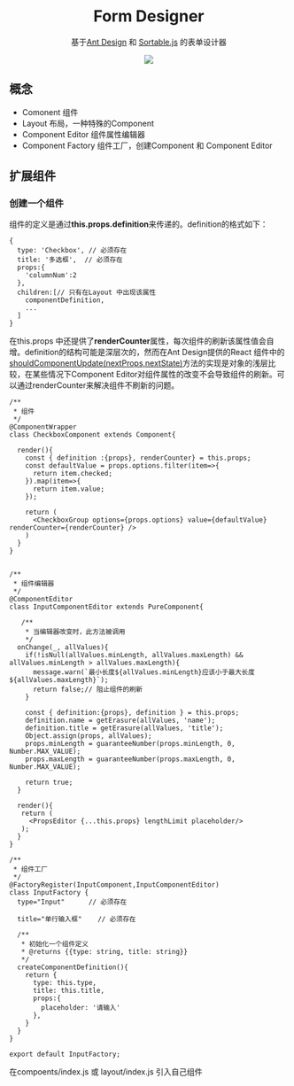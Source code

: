 
<h1 align="center">Form Designer</h1>

<div align="center">

基于<a href="https://ant.design/" target="_blank" rel="noopener noreferrer">Ant Design</a> 和 <a href="http://sortablejs.github.io/Sortable/" target="_blank" rel="noopener noreferrer">Sortable.js</a> 的表单设计器

![](https://github.com/lumengwei/form-designer/blob/master/preview.png)

</div>


## 概念
- Comonent 组件
- Layout 布局，一种特殊的Component
- Component Editor 组件属性编辑器
- Component Factory 组件工厂，创建Component 和 Component Editor


## 扩展组件

### 创建一个组件

组件的定义是通过<b>this.props.definition</b>来传递的。definition的格式如下：
```
{
  type: 'Checkbox', // 必须存在
  title: '多选框',  // 必须存在
  props:{
    'columnNum':2
  },
  children:[// 只有在Layout 中出现该属性
    componentDefinition,
    ...
  ]
}
```

在this.props 中还提供了<b>renderCounter</b>属性，每次组件的刷新该属性值会自增。definition的结构可能是深层次的，然而在Ant Design提供的React 组件中的<a href="https://reactjs.org/docs/react-component.html#shouldcomponentupdate" target="_blank" rel="noopener noreferrer">shouldComponentUpdate(nextProps,nextState)</a>方法的实现是对象的浅层比较，在某些情况下Component Editor对组件属性的改变不会导致组件的刷新。可以通过renderCounter来解决组件不刷新的问题。
```
/**
 * 组件
 */
@ComponentWrapper
class CheckboxComponent extends Component{

  render(){
    const { definition :{props}, renderCounter} = this.props;
    const defaultValue = props.options.filter(item=>{
      return item.checked;
    }).map(item=>{
      return item.value;
    });

    return (
      <CheckboxGroup options={props.options} value={defaultValue} renderCounter={renderCounter} />
    )
  }
}

```
```

/**
 * 组件编辑器
 */
@ComponentEditor
class InputComponentEditor extends PureComponent{

   /**
    * 当编辑器改变时，此方法被调用
    */
  onChange(_, allValues){
    if(!isNull(allValues.minLength, allValues.maxLength) && allValues.minLength > allValues.maxLength){
      message.warn(`最小长度${allValues.minLength}应该小于最大长度${allValues.maxLength}`);
      return false;// 阻止组件的刷新
    }

    const { definition:{props}, definition } = this.props;
    definition.name = getErasure(allValues, 'name');
    definition.title = getErasure(allValues, 'title');
    Object.assign(props, allValues);
    props.minLength = guaranteeNumber(props.minLength, 0, Number.MAX_VALUE);
    props.maxLength = guaranteeNumber(props.maxLength, 0, Number.MAX_VALUE);

    return true;
  }

  render(){
   return (
     <PropsEditor {...this.props} lengthLimit placeholder/>
   );
  }
}

```

```
/**
 * 组件工厂
 */
@FactoryRegister(InputComponent,InputComponentEditor)
class InputFactory {
  type="Input"      // 必须存在

  title="单行输入框"    // 必须存在

  /**
   * 初始化一个组件定义
   * @returns {{type: string, title: string}}
   */
  createComponentDefinition(){
    return {
      type: this.type,
      title: this.title,
      props:{
        placeholder: '请输入'
      },
    }
  }
}

export default InputFactory;
```

在compoents/index.js 或 layout/index.js 引入自己组件
